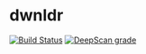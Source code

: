 # dwnldr
[![Build Status](https://travis-ci.org/UdittLamba/dwnldr.svg?branch=master)](https://travis-ci.org/UdittLamba/dwnldr)
[![DeepScan grade](https://deepscan.io/api/teams/11381/projects/14486/branches/270881/badge/grade.svg)](https://deepscan.io/dashboard#view=project&tid=11381&pid=14486&bid=270881)
